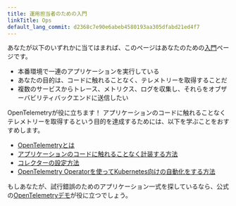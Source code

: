 ```yaml
---
title: 運用担当者のための入門
linkTitle: Ops
default_lang_commit: d2368c7e90e6abeb4580193aa305dfabd21ed4f7
---
```


あなたが以下のいずれかに当てはまれば、このページはあなたのための[入門](..)ページです。

- 本番環境で一連のアプリケーションを実行している
- あなたの目的は、コードに触れることなく、テレメトリーを取得することだ
- 複数のサービスからトレース、メトリクス、ログを収集し、それらをオブザーバビリティバックエンドに送信したい

OpenTelemetryが役に立ちます！
アプリケーションのコードに触れることなくテレメトリーを取得するという目的を達成するためには、以下を学ぶことをおすすめします。

- [OpenTelemetryとは](../../what-is-opentelemetry/)
- [アプリケーションのコードに触れることなく計装する方法](../../concepts/instrumentation/zero-code/)
- [コレクターの設定方法](../../collector/)
- [OpenTelemetry Operatorを使ってKubernetes向けの自動化をする方法](../../platforms/kubernetes/operator/)

もしあなたが、試行錯誤のためのアプリケーション一式を探しているなら、公式の[OpenTelemetryデモ](/ecosystem/demo/)が役に立つでしょう。
